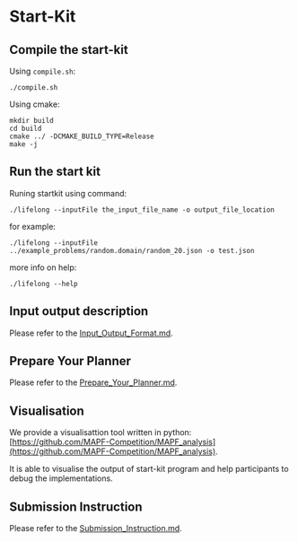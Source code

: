 # Start-Kit

## Compile the start-kit

Using `compile.sh`:
```shell
./compile.sh
```

Using cmake: 
```shell
mkdir build
cd build
cmake ../ -DCMAKE_BUILD_TYPE=Release
make -j
```

## Run the start kit

Runing startkit using command: 
```shell
./lifelong --inputFile the_input_file_name -o output_file_location
```

for example:
```shell
./lifelong --inputFile ../example_problems/random.domain/random_20.json -o test.json
```

more info on help:
```shell
./lifelong --help
```

## Input output description

Please refer to the [Input_Output_Format.md](./Input_Output_Format.md).

## Prepare Your Planner

Please refer to the [Prepare_Your_Planner.md](./Prepare_Your_Planner.md).

## Visualisation
We provide a visualisattion tool written in python: [https://github.com/MAPF-Competition/MAPF_analysis](https://github.com/MAPF-Competition/MAPF_analysis).

It is able to visualise the output of start-kit program and help participants to debug the implementations.

## Submission Instruction

Please refer to the [Submission_Instruction.md](./Submission_Instruction.md).



